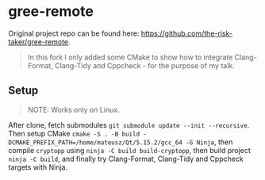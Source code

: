 # gree-remote

Original project repo can be found here: <https://github.com/the-risk-taker/gree-remote>.

> In this fork I only added some CMake to show how to integrate Clang-Format, Clang-Tidy and Cppcheck - for the purpose of my talk.

## Setup

> NOTE: Works only on Linux.

After clone, fetch submodules `git submodule update --init --recursive`. Then setup CMake `cmake -S . -B build -DCMAKE_PREFIX_PATH=/home/mateusz/Qt/5.15.2/gcc_64 -G Ninja`, then compile `cryptopp` using `ninja -C build build-cryptopp`, then build project `ninja -C build`, and finally try Clang-Format, Clang-Tidy and Cppcheck targets with Ninja.
